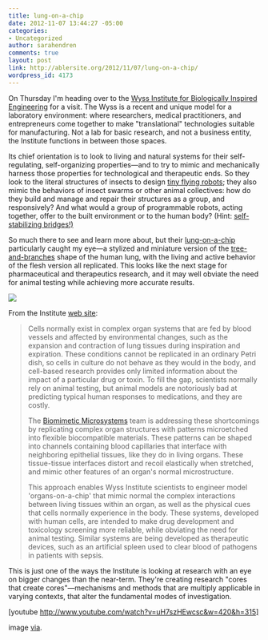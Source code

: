 ```yaml
---
title: lung-on-a-chip
date: 2012-11-07 13:44:27 -05:00
categories:
- Uncategorized
author: sarahendren
comments: true
layout: post
link: http://ablersite.org/2012/11/07/lung-on-a-chip/
wordpress_id: 4173
---
```


On Thursday I'm heading over to the [Wyss Institute for Biologically Inspired Engineering](http://wyss.harvard.edu/) for a visit. The Wyss is a recent and unique model for a laboratory environment: where researchers, medical practitioners, and entrepreneurs come together to make "translational" technologies suitable for manufacturing. Not a lab for basic research, and not a business entity, the Institute functions in between those spaces.

Its chief orientation is to look to living and natural systems for their self-regulating, self-organizing properties—and to try to mimic and mechanically harness those properties for technological and therapeutic ends. So they look to the literal structures of insects to design [tiny flying robots](http://wyss.harvard.edu/viewmedia/5/robotic-insect); they also mimic the behaviors of insect swarms or other animal collectives: how do they build and manage and repair their structures as a group, and responsively? And what would a group of programmable robots, acting together, offer to the built environment or to the human body? (Hint: [self-stabilizing bridges!)](http://wyss.harvard.edu/viewmedia/24/selfbalancing-table)

So much there to see and learn more about, but their [lung-on-a-chip](http://wyss.harvard.edu/viewpage/240/lungonachip) particularly caught my eye—a stylized and miniature version of the [tree-and-branches](https://www.google.com/search?q=tree+lung&hl=en&client=firefox-a&hs=8tB&tbo=d&rls=org.mozilla:en-US:official&source=lnms&tbm=isch&sa=X&ei=1auaUPjeO4PX0QH5yIC4Bw&ved=0CAcQ_AUoAA&biw=1715&bih=1020) shape of the human lung, with the living and active behavior of the flesh version all replicated. This looks like the next stage for pharmaceutical and therapeutics research, and it may well obviate the need for animal testing while achieving more accurate results.

[![](http://ablersite.files.wordpress.com/2012/11/lung-on-a-chip-5.jpg)](http://ablersite.files.wordpress.com/2012/11/lung-on-a-chip-5.jpg)

From the Institute [web site](http://wyss.harvard.edu/viewpage/100/biomimetic-microsystems):


<blockquote>Cells normally exist in complex organ systems that are fed by blood vessels and affected by environmental changes, such as the expansion and contraction of lung tissues during inspiration and expiration. These conditions cannot be replicated in an ordinary Petri dish, so cells in culture do not behave as they would in the body, and cell-based research provides only limited information about the impact of a particular drug or toxin. To fill the gap, scientists normally rely on animal testing, but animal models are notoriously bad at predicting typical human responses to medications, and they are costly.

The [Biomimetic Microsystems](http://wyss.harvard.edu/viewpage/100/biomimetic-microsystems) team is addressing these shortcomings by replicating complex organ structures with patterns microetched into flexible biocompatible materials. These patterns can be shaped into channels containing blood capillaries that interface with neighboring epithelial tissues, like they do in living organs. These tissue-tissue interfaces distort and recoil elastically when stretched, and mimic other features of an organ's normal microstructure.

This approach enables Wyss Institute scientists to engineer model 'organs-on-a-chip' that mimic normal the complex interactions between living tissues within an organ, as well as the physical cues that cells normally experience in the body. These systems, developed with human cells, are intended to make drug development and toxicology screening more reliable, while obviating the need for animal testing. Similar systems are being developed as therapeutic devices, such as an artificial spleen used to clear blood of pathogens in patients with sepsis.</blockquote>


This is just one of the ways the Institute is looking at research with an eye on bigger changes than the near-term. They're creating research "cores that create cores"—mechanisms and methods that are multiply applicable in varying contexts, that alter the fundamental modes of investigation.

[youtube http://www.youtube.com/watch?v=uH7szHEwcsc&w=420&h=315]



image [via](http://www.google.com/imgres?hl=en&client=firefox-a&hs=vGr&sa=X&tbo=d&rls=org.mozilla:en-US:official&biw=1715&bih=1020&tbm=isch&tbnid=igeV9n5ujZLtDM:&imgrefurl=http://www.gizmag.com/living-lung-on-a-chip/15530/&docid=GLAc1gqLpO-rAM&imgurl=http://images.gizmag.com/hero/lung-on-a-chip-5.jpg&w=530&h=297&ei=XKyaUNGKBrGG0QGY7YGIBA&zoom=1&iact=hc&vpx=159&vpy=162&dur=19&hovh=168&hovw=300&tx=167&ty=117&sig=100649654285995130329&page=1&tbnh=134&tbnw=224&start=0&ndsp=52&ved=1t:429,r:1,s:0,i:78).
